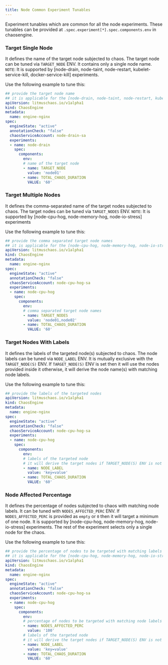 ```yaml
---
title: Node Common Experiment Tunables
---
```

Experiment tunables which are common for all the node experiments. These tunables can be provided at `.spec.experiment[*].spec.components.env` in chaosengine.

### Target Single Node

It defines the name of the target node subjected to chaos. The target node can be tuned via `TARGET_NODE` ENV. It contains only a single node name.
`NOTE`: It is supported by [node-drain, node-taint, node-restart, kubelet-service-kill, docker-service-kill] experiments. 

Use the following example to tune this:

[embedmd]:# (https://raw.githubusercontent.com/litmuschaos/litmus/master/mkdocs/docs/experiments/categories/nodes/common/target-node.yaml yaml)
```yaml
## provide the target node name
## it is applicable for the [node-drain, node-taint, node-restart, kubelet-service-kill, docker-service-kill]
apiVersion: litmuschaos.io/v1alpha1
kind: ChaosEngine
metadata:
  name: engine-nginx
spec:
  engineState: "active"
  annotationCheck: "false"
  chaosServiceAccount: node-drain-sa
  experiments:
  - name: node-drain
    spec:
      components:
        env:
        # name of the target node
        - name: TARGET_NODE
          value: 'node01'
        - name: TOTAL_CHAOS_DURATION
          VALUE: '60'
```

### Target Multiple Nodes

It defines the comma-separated name of the target nodes subjected to chaos. The target nodes can be tuned via `TARGET_NODES` ENV.
`NOTE`: It is supported by [node-cpu-hog, node-memory-hog, node-io-stress] experiments

Use the following example to tune this:

[embedmd]:# (https://raw.githubusercontent.com/litmuschaos/litmus/master/mkdocs/docs/experiments/categories/nodes/common/target-nodes.yaml yaml)
```yaml
## provide the comma separated target node names
## it is applicable for the [node-cpu-hog, node-memory-hog, node-io-stress]
apiVersion: litmuschaos.io/v1alpha1
kind: ChaosEngine
metadata:
  name: engine-nginx
spec:
  engineState: "active"
  annotationCheck: "false"
  chaosServiceAccount: node-cpu-hog-sa
  experiments:
  - name: node-cpu-hog
    spec:
      components:
        env:
        # comma separated target node names
        - name: TARGET_NODES
          value: 'node01,node02'
        - name: TOTAL_CHAOS_DURATION
          VALUE: '60'
```

### Target Nodes With Labels

It defines the labels of the targeted node(s) subjected to chaos. The node labels can be tuned via `NODE_LABEL` ENV. 
It is mutually exclusive with the `TARGET_NODE(S)` ENV. If `TARGET_NODE(S)` ENV is set then it will use the nodes provided inside it otherwise, it will derive the node name(s) with matching node labels.

Use the following example to tune this:

[embedmd]:# (https://raw.githubusercontent.com/litmuschaos/litmus/master/mkdocs/docs/experiments/categories/nodes/common/target-label.yaml yaml)
```yaml
## provide the labels of the targeted nodes
apiVersion: litmuschaos.io/v1alpha1
kind: ChaosEngine
metadata:
  name: engine-nginx
spec:
  engineState: "active"
  annotationCheck: "false"
  chaosServiceAccount: node-cpu-hog-sa
  experiments:
  - name: node-cpu-hog
    spec:
      components:
        env:
        # labels of the targeted node
        # it will derive the target nodes if TARGET_NODE(S) ENV is not set
        - name: NODE_LABEL
          value: 'key=value'
        - name: TOTAL_CHAOS_DURATION
          VALUE: '60'
```

### Node Affected Percentage

It defines the percentage of nodes subjected to chaos with matching node labels. It can be tuned with `NODES_AFFECTED_PERC` ENV. If `NODES_AFFECTED_PERC` is provided as `empty` or `0` then it will target a minimum of one node.
It is supported by [node-cpu-hog, node-memory-hog, node-io-stress] experiments. The rest of the experiment selects only a single node for the chaos.

Use the following example to tune this:

[embedmd]:# (https://raw.githubusercontent.com/litmuschaos/litmus/master/mkdocs/docs/experiments/categories/nodes/common/node-affected-percentage.yaml yaml)
```yaml
## provide the percentage of nodes to be targeted with matching labels
## it is applicable for the [node-cpu-hog, node-memory-hog, node-io-stress]
apiVersion: litmuschaos.io/v1alpha1
kind: ChaosEngine
metadata:
  name: engine-nginx
spec:
  engineState: "active"
  annotationCheck: "false"
  chaosServiceAccount: node-cpu-hog-sa
  experiments:
  - name: node-cpu-hog
    spec:
      components:
        env:
        # percentage of nodes to be targeted with matching node labels
        - name: NODES_AFFECTED_PERC
          value: '100'
        # labels of the targeted node
        # it will derive the target nodes if TARGET_NODE(S) ENV is not set
        - name: NODE_LABEL
          value: 'key=value'
        - name: TOTAL_CHAOS_DURATION
          VALUE: '60'
```
